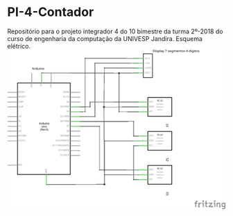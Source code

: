 # PI-4-Contador
Repositório para o projeto integrador 4 do 10 bimestre da turma 2º-2018 do curso de engenharia da computação da UNIVESP Jandira.
Esquema elétrico.
![Esquema elétrico.](pi4_schem.png)
